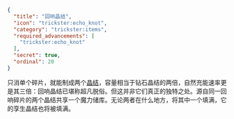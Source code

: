 ```json
{
  "title": "回响晶结",
  "icon": "trickster:echo_knot",
  "category": "trickster:items",
  "required_advancements": [
    "trickster:echo_knot"
  ],
  "secret": true,
  "ordinal": 20
}
```

只消单个碎片，就能制成两个[晶结](^trickster:items/knots)，容量相当于钻石晶结的两倍，自然充能速率更是其三倍：回响晶结已堪称超凡脱俗。但这并非它们真正的独特之处。源自同一回响碎片的两个晶结共享一个魔力储库。无论两者在什么地方，将其中一个填满，它的孪生晶结也将被填满。
